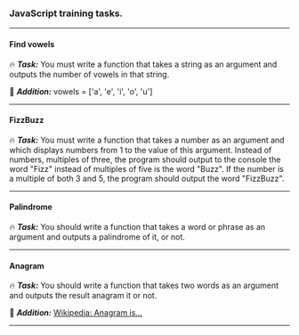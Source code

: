 
### JavaScript training tasks.

---

#### Find vowels

:fire: ***Task:*** You must write a function that takes a string as an argument and outputs the number of vowels in that string.

:construction: ***Addition:*** vowels = ['a', 'e', 'i', 'o', 'u']

---

#### FizzBuzz

:fire: ***Task:*** You must write a function that takes a number as an argument and which displays numbers from 1 to the value of this argument. Instead of numbers, multiples of three, the program should output to the console the word "Fizz" instead of multiples of five is the word "Buzz". If the number is a multiple of both 3 and 5, the program should output the word "FizzBuzz".

---

#### Palindrome

:fire: ***Task:*** You should write a function that takes a word or phrase as an argument and outputs a palindrome of it, or not.

---

#### Anagram

:fire: ***Task:*** You should write a function that takes two words as an argument and outputs the result anagram it or not.

:construction: ***Addition:*** [Wikipedia: Anagram is...](https://en.wikipedia.org/wiki/Anagram)

---




